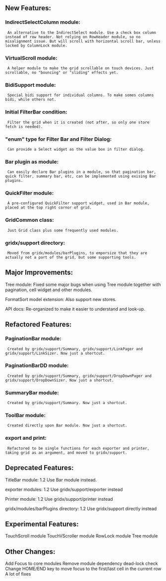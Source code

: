 ## New Features:
### IndirectSelectColumn module:
     An alternative to the IndirectSelect module. Use a check box column instead of row header. Not relying on RowHeader module, so no misalignment issue. But will scroll with horizontal scroll bar, unless locked by ColumnLock module.
     
### VirtualScroll module:
     A helper module to make the grid scrollable on touch devices. Just scrollable, no "bouncing" or "sliding" effects yet.

### BidiSupport module:
     Special bidi support for individual columns. To make somes columns bidi, while others not.

### Initial FilterBar condition:
     Filter the grid when it is created (not after, so only one store fetch is needed).

### "enum" type for Filter Bar and Filter Dialog:
     Can provide a Select widget as the value box in filter dialog.

### Bar plugin as module:
     Can easily declare Bar plugins in a module, so that pagination bar, quick filter, summary bar, etc, can be implemented using exising Bar plugins.

### QuickFilter module:
     A pre-configured QuickFilter support widget, used in Bar module, placed at the top right cornor of grid.

### GridCommon class:
     Just Grid class plus some frequently used modules.

### gridx/support directory:
     Moved from gridx/modules/barPlugins, to emporsize that they are actually not a part of the grid, but some supporting tools.

## Major Improvements:
Tree module:
     Fixed some major bugs when using Tree module together with pagination, cell widget and other modules.

FormatSort model extension:
     Also support new stores.

API docs:
     Re-organized to make it easier to understand and look-up.


## Refactored Features:
### PaginationBar module:
     Created by gridx/support/Summary, gridx/support/LinkPager and gridx/support/LinkSizer. Now just a shortcut.

### PaginationBarDD module:
     Created by gridx/support/Summary, gridx/support/DropDownPager and gridx/support/DropDownSizer. Now just a shortcut.

### SummaryBar module:
     Created by gridx/support/Summary. Now just a shortcut.
     
### ToolBar module:
     Created directly upon Bar module. Now just a shortcut.

### export and print:
     Refactored to be single functions for each exporter and printer, taking grid as an argument, and moved to gridx/support.


## Deprecated Features:
TitleBar module: 1.2
     Use Bar module instead.
     
exporter modules: 1.2
     Use gridx/support/exporter instead

Printer module: 1.2
     Use gridx/support/printer instead

gridx/modules/barPlugins directory: 1.2
     Use gridx/support directly instead

## Experimental Features:
TouchScroll module
TouchVScroller module
RowLock module
Tree module

## Other Changes:
Add Focus to core modules
Remove module dependency dead-lock check
Change HOME/END key to move focus to the first/last cell in the current row
A lot of fixes




